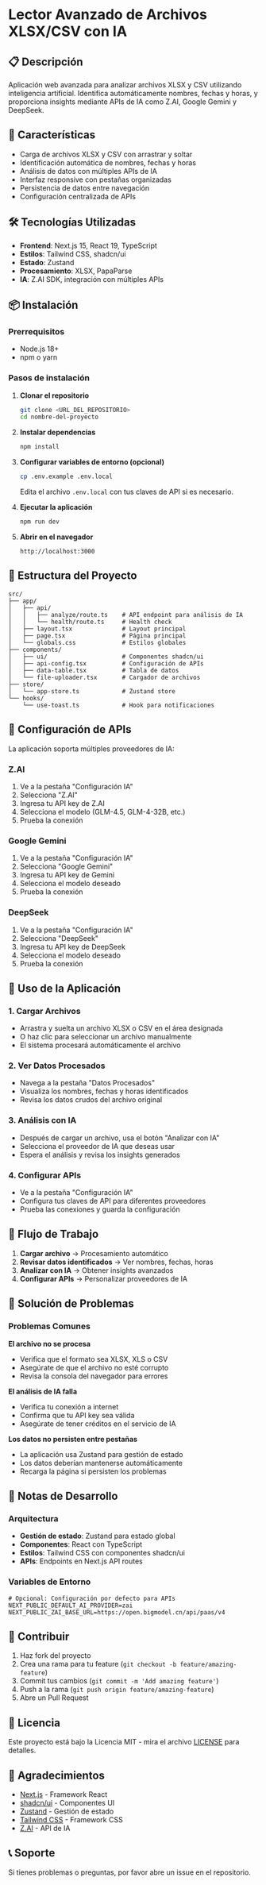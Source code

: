# Lector Avanzado de Archivos XLSX/CSV con IA

## 📋 Descripción
Aplicación web avanzada para analizar archivos XLSX y CSV utilizando inteligencia artificial. Identifica automáticamente nombres, fechas y horas, y proporciona insights mediante APIs de IA como Z.AI, Google Gemini y DeepSeek.

## 🚀 Características
- Carga de archivos XLSX y CSV con arrastrar y soltar
- Identificación automática de nombres, fechas y horas
- Análisis de datos con múltiples APIs de IA
- Interfaz responsive con pestañas organizadas
- Persistencia de datos entre navegación
- Configuración centralizada de APIs

## 🛠️ Tecnologías Utilizadas
- **Frontend**: Next.js 15, React 19, TypeScript
- **Estilos**: Tailwind CSS, shadcn/ui
- **Estado**: Zustand
- **Procesamiento**: XLSX, PapaParse
- **IA**: Z.AI SDK, integración con múltiples APIs

## 📦 Instalación

### Prerrequisitos
- Node.js 18+ 
- npm o yarn

### Pasos de instalación

1. **Clonar el repositorio**
   ```bash
   git clone <URL_DEL_REPOSITORIO>
   cd nombre-del-proyecto
   ```

2. **Instalar dependencias**
   ```bash
   npm install
   ```

3. **Configurar variables de entorno (opcional)**
   ```bash
   cp .env.example .env.local
   ```
   Edita el archivo `.env.local` con tus claves de API si es necesario.

4. **Ejecutar la aplicación**
   ```bash
   npm run dev
   ```

5. **Abrir en el navegador**
   ```
   http://localhost:3000
   ```

## 📁 Estructura del Proyecto

```
src/
├── app/
│   ├── api/
│   │   ├── analyze/route.ts    # API endpoint para análisis de IA
│   │   └── health/route.ts     # Health check
│   ├── layout.tsx              # Layout principal
│   ├── page.tsx                # Página principal
│   └── globals.css             # Estilos globales
├── components/
│   ├── ui/                     # Componentes shadcn/ui
│   ├── api-config.tsx          # Configuración de APIs
│   ├── data-table.tsx          # Tabla de datos
│   └── file-uploader.tsx       # Cargador de archivos
├── store/
│   └── app-store.ts            # Zustand store
└── hooks/
    └── use-toast.ts            # Hook para notificaciones
```

## 🔧 Configuración de APIs

La aplicación soporta múltiples proveedores de IA:

### Z.AI
1. Ve a la pestaña "Configuración IA"
2. Selecciona "Z.AI"
3. Ingresa tu API key de Z.AI
4. Selecciona el modelo (GLM-4.5, GLM-4-32B, etc.)
5. Prueba la conexión

### Google Gemini
1. Ve a la pestaña "Configuración IA"
2. Selecciona "Google Gemini"
3. Ingresa tu API key de Gemini
4. Selecciona el modelo deseado
5. Prueba la conexión

### DeepSeek
1. Ve a la pestaña "Configuración IA"
2. Selecciona "DeepSeek"
3. Ingresa tu API key de DeepSeek
4. Selecciona el modelo deseado
5. Prueba la conexión

## 📖 Uso de la Aplicación

### 1. Cargar Archivos
- Arrastra y suelta un archivo XLSX o CSV en el área designada
- O haz clic para seleccionar un archivo manualmente
- El sistema procesará automáticamente el archivo

### 2. Ver Datos Procesados
- Navega a la pestaña "Datos Procesados"
- Visualiza los nombres, fechas y horas identificados
- Revisa los datos crudos del archivo original

### 3. Análisis con IA
- Después de cargar un archivo, usa el botón "Analizar con IA"
- Selecciona el proveedor de IA que deseas usar
- Espera el análisis y revisa los insights generados

### 4. Configurar APIs
- Ve a la pestaña "Configuración IA"
- Configura tus claves de API para diferentes proveedores
- Prueba las conexiones y guarda la configuración

## 🔄 Flujo de Trabajo

1. **Cargar archivo** → Procesamiento automático
2. **Revisar datos identificados** → Ver nombres, fechas, horas
3. **Analizar con IA** → Obtener insights avanzados
4. **Configurar APIs** → Personalizar proveedores de IA

## 🐛 Solución de Problemas

### Problemas Comunes

**El archivo no se procesa**
- Verifica que el formato sea XLSX, XLS o CSV
- Asegúrate de que el archivo no esté corrupto
- Revisa la consola del navegador para errores

**El análisis de IA falla**
- Verifica tu conexión a internet
- Confirma que tu API key sea válida
- Asegúrate de tener créditos en el servicio de IA

**Los datos no persisten entre pestañas**
- La aplicación usa Zustand para gestión de estado
- Los datos deberían mantenerse automáticamente
- Recarga la página si persisten los problemas

## 📝 Notas de Desarrollo

### Arquitectura
- **Gestión de estado**: Zustand para estado global
- **Componentes**: React con TypeScript
- **Estilos**: Tailwind CSS con componentes shadcn/ui
- **APIs**: Endpoints en Next.js API routes

### Variables de Entorno
```env
# Opcional: Configuración por defecto para APIs
NEXT_PUBLIC_DEFAULT_AI_PROVIDER=zai
NEXT_PUBLIC_ZAI_BASE_URL=https://open.bigmodel.cn/api/paas/v4
```

## 🤝 Contribuir

1. Haz fork del proyecto
2. Crea una rama para tu feature (`git checkout -b feature/amazing-feature`)
3. Commit tus cambios (`git commit -m 'Add amazing feature'`)
4. Push a la rama (`git push origin feature/amazing-feature`)
5. Abre un Pull Request

## 📄 Licencia

Este proyecto está bajo la Licencia MIT - mira el archivo [LICENSE](LICENSE) para detalles.

## 🙏 Agradecimientos

- [Next.js](https://nextjs.org/) - Framework React
- [shadcn/ui](https://ui.shadcn.com/) - Componentes UI
- [Zustand](https://zustand.docs.pmnd.rs/) - Gestión de estado
- [Tailwind CSS](https://tailwindcss.com/) - Framework CSS
- [Z.AI](https://open.bigmodel.cn/) - API de IA

## 📞 Soporte

Si tienes problemas o preguntas, por favor abre un issue en el repositorio.